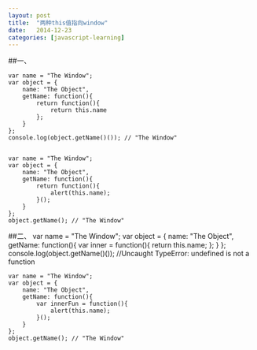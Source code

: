 ```yaml
---
layout: post
title:  "两种this值指向window"
date:   2014-12-23 
categories: [javascript-learning]
---
```


##一、


    var name = "The Window";
	var object = {
		name: "The Object",
		getName: function(){
			return function(){        
				return this.name	  
			};
		}
	};
	console.log(object.getName()()); // "The Window"


	var name = "The Window";
	var object = {
		name: "The Object",
		getName: function(){
			return function(){        
				alert(this.name);     
			}();
		}
	};
	object.getName(); // "The Window"



##二、
	var name = "The Window";
	var object = {
		name: "The Object",
		getName: function(){
			var inner = function(){
				return this.name;
			}; 
		}
	};
	console.log(object.getName()()); 
	//Uncaught TypeError: undefined is not a function
	
	var name = "The Window";
	var object = {
		name: "The Object",
		getName: function(){
			var innerFun = function(){
				alert(this.name);
			}();
		}
	};
	object.getName(); // "The Window"